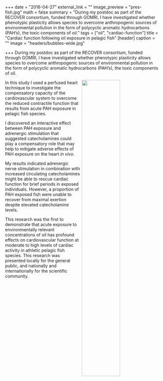 +++
date = "2016-04-27"
external_link = ""
image_preview = "pres-fish.jpg"
math = false
summary = "During my postdoc as part of the RECOVER consortium, funded through GOMRI,  I have investigated whether phenotypic plasticity allows species to overcome anthropogenic sources of environmental pollution in the form of polycyclic aromatic hydrocarbons (PAH’s), the toxic components of oil."
tags = ["oil", "cardiac-function"]
title = "Cardiac function following oil exposure in pelagic fish"
[header]
caption = ""
image = "headers/bubbles-wide.jpg"

+++
During my postdoc as part of the RECOVER consortium, funded through GOMRI,  I have investigated whether phenotypic plasticity allows species to overcome anthropogenic sources of environmental pollution in the form of polycyclic aromatic hydrocarbons (PAH’s), the toxic components of oil.

<img src="./img/pres-fish.jpg" align="right" width="50%">

In this study I used a perfused heart technique to investigate the compensatory capacity of the cardiovascular system to overcome the reduced contractile function that results from acute PAH exposure in pelagic fish species.

I discovered an interactive effect between PAH exposure and adrenergic stimulation that suggested catecholamines could play a compensatory role that may help to mitigate adverse effects of PAH exposure on the heart _in vivo_.

My results indicated adrenergic nerve stimulation in combination with increased circulating catecholamines might be able to rescue cardiac function for brief periods in exposed individuals. However, a proportion of PAH exposed fish were unable to recover from maximal exertion despite elevated catecholamine levels.

This research was the first to demonstrate that acute exposure to environmentally relevant concentrations of oil has profound effects on cardiovascular function at moderate to high levels of cardiac activity in athletic pelagic fish species. This research was presented locally for the general public, and nationally and internationally for the scientific community.